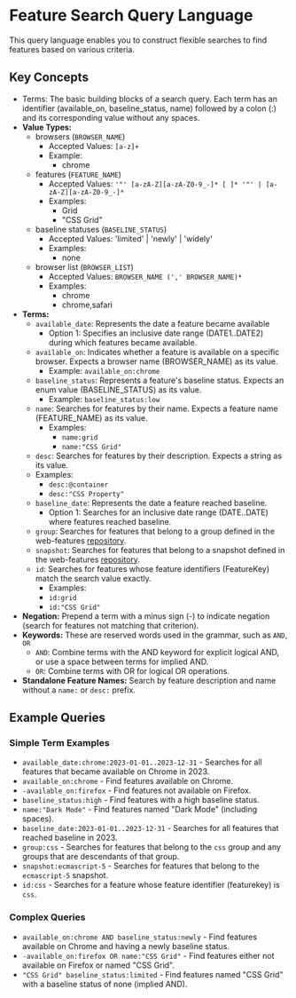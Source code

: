 # Feature Search Query Language

This query language enables you to construct flexible searches to find features based on various criteria.

## Key Concepts

- Terms: The basic building blocks of a search query. Each term has an identifier (available_on, baseline_status, name) followed by a colon (:) and its corresponding value without any spaces.
- **Value Types:**
  - browsers (`BROWSER_NAME`)
    - Accepted Values: `[a-z]+`
    - Example:
      - chrome
  - features (`FEATURE_NAME`)
    - Accepted Values: `'"' [a-zA-Z][a-zA-Z0-9_-]* [ ]* '"' | [a-zA-Z][a-zA-Z0-9_-]*`
    - Examples:
      - Grid
      - "CSS Grid"
  - baseline statuses (`BASELINE_STATUS`)
    - Accepted Values: 'limited' | 'newly' | 'widely'
    - Examples:
      - none
  - browser list (`BROWSER_LIST`)
    - Accepted Values: `BROWSER_NAME (',' BROWSER_NAME)*`
    - Examples:
      - chrome
      - chrome,safari
- **Terms:**
  - `available_date`: Represents the date a feature became available
    - Option 1: Specifies an inclusive date range (DATE1..DATE2) during which features became available.
  - `available_on`: Indicates whether a feature is available on a specific browser. Expects a browser name (BROWSER_NAME) as its value.
    - Example: `available_on:chrome`
  - `baseline_status`: Represents a feature's baseline status. Expects an enum value (BASELINE_STATUS) as its value.
    - Example: `baseline_status:low`
  - `name`: Searches for features by their name. Expects a feature name (FEATURE_NAME) as its value.
    - Examples:
      - `name:grid`
      - `name:"CSS Grid"`
  - `desc`: Searches for features by their description. Expects a string as its value.
  - Examples:
    - `desc:@container`
    - `desc:"CSS Property"`
  - `baseline_date`: Represents the date a feature reached baseline.
    - Option 1: Searches for an inclusive date range (DATE..DATE) where features reached baseline.
  - `group`: Searches for features that belong to a group defined in the web-features [repository](https://github.com/web-platform-dx/web-features/tree/main/groups).
  - `snapshot`: Searches for features that belong to a snapshot defined in the web-features [repository](https://github.com/web-platform-dx/web-features/tree/main/snapshots).
  - `id`: Searches for features whose feature identifiers (FeatureKey) match the search value exactly.
    - Examples:
    - `id:grid`
    - `id:"CSS Grid"`
- **Negation:** Prepend a term with a minus sign (-) to indicate negation (search for features not matching that criterion).
- **Keywords:** These are reserved words used in the grammar, such as `AND`, `OR`
  - `AND`: Combine terms with the AND keyword for explicit logical AND, or use a space between terms for implied AND.
  - `OR`: Combine terms with OR for logical OR operations.
- **Standalone Feature Names:** Search by feature description and name without a `name:` or `desc:` prefix.

## Example Queries

### Simple Term Examples

- `available_date:chrome:2023-01-01..2023-12-31` - Searches for all features that became available on Chrome in 2023.
- `available_on:chrome` - Find features available on Chrome.
- `-available_on:firefox` - Find features not available on Firefox.
- `baseline_status:high` - Find features with a high baseline status.
- `name:"Dark Mode"` - Find features named "Dark Mode" (including spaces).
- `baseline_date:2023-01-01..2023-12-31` - Searches for all features that reached baseline in 2023.
- `group:css` - Searches for features that belong to the `css` group and any groups that are descendants of that group.
- `snapshot:ecmascript-5` - Searches for features that belong to the `ecmascript-5` snapshot.
- `id:css` - Searches for a feature whose feature identifier (featurekey) is `css`.

### Complex Queries

- `available_on:chrome AND baseline_status:newly` - Find features available on Chrome and having a newly baseline status.
- `-available_on:firefox OR name:"CSS Grid"` - Find features either not available on Firefox or named "CSS Grid".
- `"CSS Grid" baseline_status:limited` - Find features named "CSS Grid" with a baseline status of none (implied AND).
